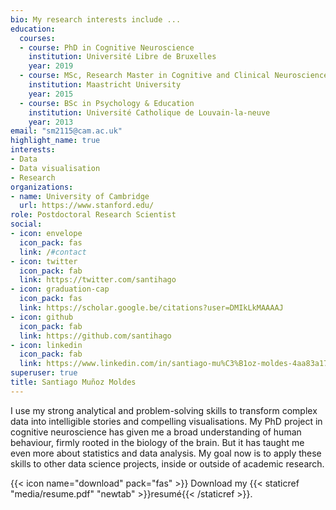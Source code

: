 ```yaml
---
bio: My research interests include ...
education:
  courses:
  - course: PhD in Cognitive Neuroscience
    institution: Université Libre de Bruxelles
    year: 2019
  - course: MSc, Research Master in Cognitive and Clinical Neuroscience
    institution: Maastricht University
    year: 2015
  - course: BSc in Psychology & Education
    institution: Université Catholique de Louvain-la-neuve
    year: 2013
email: "sm2115@cam.ac.uk"
highlight_name: true
interests:
- Data
- Data visualisation
- Research
organizations:
- name: University of Cambridge
  url: https://www.stanford.edu/
role: Postdoctoral Research Scientist
social:
- icon: envelope
  icon_pack: fas
  link: /#contact
- icon: twitter
  icon_pack: fab
  link: https://twitter.com/santihago
- icon: graduation-cap
  icon_pack: fas
  link: https://scholar.google.be/citations?user=DMIkLkMAAAAJ
- icon: github
  icon_pack: fab
  link: https://github.com/santihago
- icon: linkedin
  icon_pack: fab
  link: https://www.linkedin.com/in/santiago-mu%C3%B1oz-moldes-4aa83a170/
superuser: true
title: Santiago Muñoz Moldes
---
```


I use my strong analytical and problem-solving skills to transform complex data into intelligible stories and compelling visualisations. My PhD project in cognitive neuroscience has given me a broad understanding of human behaviour, firmly rooted in the biology of the brain. But it has taught me even more about statistics and data analysis. My goal now is to apply these skills to other data science projects, inside or outside of academic research.

{{< icon name="download" pack="fas" >}} Download my {{< staticref "media/resume.pdf" "newtab" >}}resumé{{< /staticref >}}.
